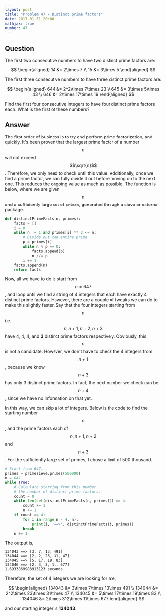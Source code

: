 ```yaml
---
layout: post
title: "Problem 47 - Distinct prime factors"
date: 2017-01-31 20:00
mathjax: true
number: 47
---
```


## Question

The first two consecutive numbers to have two distinct prime factors are:


$$
\begin{aligned}
14 &= 2\times 7
\\
15 &= 3\times 5
\end{aligned}
$$


The first three consecutive numbers to have three distinct prime factors are:


$$
\begin{aligned}
644 &= 2^2\times 7\times 23
\\
645 &= 3\times 5\times 43
\\
646 &= 2\times 17\times 19
\end{aligned}
$$


Find the first four consecutive integers to have four distinct prime factors each. What is the first of these numbers?

## Answer

The first order of business is to try and perform prime factorization, and quickly. It's been proven that the largest prime factor of a number $$n$$ will not exceed $$\sqrt{n}$$. Therefore, we only need to check until this value. Additionally, once we find a prime factor, we can fully divide it out before moving on to the next one. This reduces the ongoing value as much as possible. The function is below, where we are given $$n$$ and a sufficiently large set of `primes`, generated through a sieve or external package.

```python
def distinctPrimeFacts(n, primes):
    facts = []
    i = 0
    while n != 1 and primes[i] ** 2 <= n:
        # Divide out the entire prime
        p = primes[i]
        while n % p == 0:
            facts.append(p)
            n //= p
        i += 1
    facts.append(n)
    return facts
```

Now, all we have to do is start from $$n=647$$, and loop until we find a string of 4 integers that each have exactly 4 distinct prime factors. However, there are a couple of tweaks we can do to make this slightly faster. Say that the four integers starting from $$n$$ i.e. $$n, n+1, n+2, n+3$$ have 4, 4, 4, and **3** distinct prime factors respectively. Obviously, this $$n$$ is not a candidate. However, we don't have to check the 4 integers from $$n+1$$, because we know $$n+3$$ has only 3 distinct prime factors. In fact, the next number we check can be $$n+4$$, since we have no information on that yet. 

In this way, we can skip a lot of integers. Below is the code to find the starting number $$n$$, and the prime factors each of $$n,n+1,n+2$$ and $$n+3$$. For the sufficiently large set of primes, I chose a limit of 500 thousand.

```python
# Start from 647...
primes = primesieve.primes(500000)
n = 647
while True:
    # Calculate starting from this number
    # the number of distinct prime factors.
    count = 0
    while len(set(distinctPrimeFacts(n, primes))) == 4:
        count += 1
        n += 1
    if count == 4:
        for i in range(n - 4, n):
            print(i, '==>', distinctPrimeFacts(i, primes))
        break
    n += 1
```

The output is,

```
134043 ==> [3, 7, 13, 491]
134044 ==> [2, 2, 23, 31, 47]
134045 ==> [5, 17, 19, 83]
134046 ==> [2, 3, 3, 11, 677]
1.6933869983913123 seconds.
```

Therefore, the set of 4 integers we are looking for are,


$$
\begin{aligned}
134043 &= 3\times 7\times 13\times 491
\\
134044 &= 2^2\times 23\times 31\times 47
\\
134045 &= 5\times 17\times 19\times 83
\\
134046 &= 2\times 3^2\times 11\times 677
\end{aligned}
$$


and our starting integer is **134043**.

